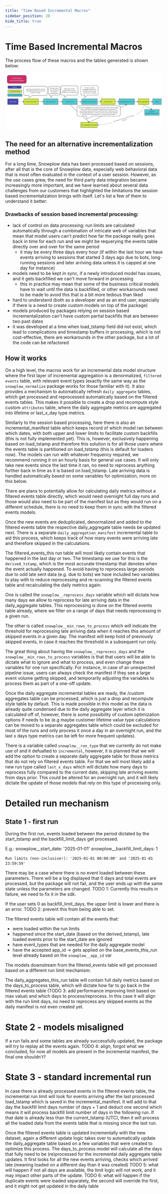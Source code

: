```yaml
---
title: "Time Based Incremental Macros"
sidebar_position: 20
hide_title: true
---
```

# Time Based Incremental Macros

The process flow of these macros and the tables generated is shown below:

![Utils Time Based Incremental Package data flow](../images/time-based.png)

## The need for an alternative incrementalization method
For a long time, Snowplow data has been processed based on sessions, after all that is the core of Snowplow data, especially web behavioral data that is most often evaluated in the context of a user session. However, as the use cases grew, the need for third party data integration became increasingly more important, and we have learned about several data challenges from our customers that highlighted the limitations the session based incrementalization brings with itself. Let's list a few of them to understand it better:


### Drawbacks of session based incremental processing:
- lack of control on data processing: run limits are calculated automatically through a combination of intricate web of variables that mean that model users can't predict how far the package really goes back in time for each run and we might be requerying the events table directly over and over for the same period
    - it may be every three days every hour (if within the last hour we have events arriving to sessions that started 3 days ago due to bots, long-running sessions and later arriving data unless it is capped at one day for instance)
- models need to be kept in sync, if a newly introduced model has issues, and it gets backfilled we can't move forward in processing
    - this in practice may mean that some of the business critical models have to wait until the data is backfilled, or other workarounds need to be made to avoid this that is a bit more tedious than liked
- hard to understand (both as a developer and as an end user, especially if there is a need to create custom models on top of the package)
- models produced by packages relying on session based incrementalization can't have custom partial backfills that are between two past dates
- it was developed at a time when load_tstamp field did not exist, which lead to complications and timestamp buffers in processing, which is not cost-effective, there are workarounds in the other package, but a lot of the code can be refactored

## How it works
On a high level, the macros work for an incremental data model structure where the first layer of incremental aggregation is a denormalized, `filtered events` table, with relevant event types (exactly the same way as the `snowplow_normalize` package works for those familiar with it). It also provides a mechanism to automatically refresh `daily aggregate` tables, which get processed and reprocessed automatically based on the filtered events tables. This makes it possible to create a drop and recompute style custom `attributes` table, where the daily aggregate metrics are aggregated into lifetime or last_x_day type metrics.

Similarly to the session based processing, here there is also an incremental_manifest table which keeps record of which model ran between which dates, with both upper and lower limits to facilitate custom backfills (this is not fully implemented yet). This is, however, exclusively happening based on load_tstamp and therefore this solution is for all those users where the events table is partitioned on load_tstamp (this is default for loaders now). The models can run with whatever frequency required, we recommend running it on an hourly basis for general use cases. It will only take new events since the last time it ran, no need to reprocess anything further back in time as it is based on load_tstamp. Late arriving data is handled automatically based on some variables for optimization, more on this below.

There are plans to potentially allow for calculating daily metrics without a filtered events table directly, which would need overnight full day runs and those would also need to be part of the manifest but as they would run on a different schedule, there is no need to keep them in sync with the filtered events models.

Once the new events are deduplicated, denormalized and added to the filtered events table the respective daily_aggregate table needs be updated next. There is a separate `daily_aggregation_manifest` incremental table to aid this process, which keeps track of how many events were arriving late and therefore skipped in the calculations. 

The filtered_events_this run table will most likely contain events that happened in the last day or two. The timestamp we use for this is the `derived_tstamp`, which is the most accurate timestamp that denotes when the event actually happened. To avoid having to reprocess large periods due to odd late sent data (e.g. due to bots) we have included two variables to play with to reduce reprocessing and re-scanning the filtered events table and recalculating the daily metrics again:

One is called the `snowplow__reprocess_days` variable which will dictate how many days we allow to reprocess for late arriving data in the daily_aggregate tables. This reprocessing is done on the filtered events table already, where we filter on a range of days that needs reprocessing in a given run.

The other is called `snowplow__min_rows_to_process` which will indicate the threshold for reprocessing late arriving data when it reaches this amount of skipped events in a given day. The manifest will keep hold of previously skipped events, in case it reaches the threshold in a subsequent run only.

The great thing about having the `snowplow__reprocess_days` and the `snowplow__min_rows_to_process` variables is that that users will be able to dictate what to ignore and what to process, and even change these variables for one run specifically. For instance, in case of an unexpected pipeline issue, users can always check the manifest if they see a large event volume getting skipped, and temporarily adjusting the variables to process them as part of a one-off update.

Once the daily aggregate incremental tables are ready, the /custom aggregates table can be processed, which is just a drop and recompute style table by default. This is made possible in this model as the data is already quite condensed due to the daily aggregate layer which it is calculated off of, however, there is some possibility of custom optimization options if needs to be (e.g maybe customer lifetime value type calculations can be moved to a separate aggregates table which could be excluded for most of the runs and only process it once a day in an overnight run, and the last x days type metrics can be left for more frequent updates).

There is a variable called `snowplow__run_type` that we currently do not make use of and it defualted to `incremental`, however, it is planned that we will add the option to create a separate daily aggregate table for those metrics that do not rely on filtered events table. For that we will most likely add a new run type called `last_x_days` which will dictate how many days to reprocess fully compared to the current date, skipping late arriving events from days prior. This could be altered for an overnight run, and it will likely dictate the update of those models that rely on this type of processing only.


# Detailed run mechanism

## State 1 - first run
During the first run, events loaded between the period dictated by the start_tstamp and the backfill_limit_days get processed.

E.g.: 
    snowplow__start_date: '2025-01-01' 
    snowplow__backfill_limit_days: 1
    
    Run limits (non-inclusive!): '2025-01-01 00:00:00' and '2025-01-01 23:59:59'

There may be a case where there is no event loaded between these parameters. There will be a log displayed that 0 days and total events are processed, but the package will not fail, and the user ends up with the same state unless the parameters are changed. TODO 1: Currently this results in failure, we need to fix it in the sdk.

If the user sets 0 as backfill_limit_days, the upper limit is lower and there is an error. TODO 2: prevent this from being able to set.

The filtered events table will contain all the events that: 
- were loaded within the run limits
- happened since the start_date (based on the derived_tstamp), late loaded events prior to the start_date are ignored
- have event_types that are needed for the daily aggregate model
- have the accepted app_id -> gets applied on the base_events_this_run level already based on the `snowplow__app_id` var

The models downstream from the filtered_events table will get processed based on a different run limit mechanism:

The daily_aggregates_this_run table will contain full daily metrics based on the days_to_process table, which will dictate how far to go back in the filtered events table (TODO 3: add performance improving limit based on max value) and which days to process/reprocess. In this case it will align with the run limit days, no need to reprocess any skipped events as the daily manifest is not even created yet.

# State 2 - models misaligned
If a run fails and some tables are already successfully updated, the package will try to replay all the events again. TODO 4: align, forgot what we concluded, for now all models are present in the incremental manifest, the final one shouldn't?

# State 3 - standard incremental run
In case there is already processed events in the filtered events table, the incremental run limit will look for events arriving after the last processed load_tstamp which is saved in the incremental_manifest. It will add to that day the backfill limit days number of days + 1 and deduct one second which means it will process backfill limit number of days in the following run. If that date is already less than the current_tstamp (UTC), then it will process all the loaded data from the events table that is missing since the last run.

Once the filtered events table is updated incrementally with the new dataset, again a different update logic takes over to automatically update the daily_aggregate table based on a few variables that were created to optimize this process. The days_to_process model will calculate all the days that fully need to be (re)processed for the incremental daily aggregate table updates. It first looks for all the new events arriving, checks which arrived late (meaning loaded on a different day than it was created) TODO 5: what will happen if not all days are available, the limit logic will not work, and it may impact other parts of the update. TODO 6: what will happen if the duplicate events were loaded separately, the second will override the first, and it might not get updated in the daily table
